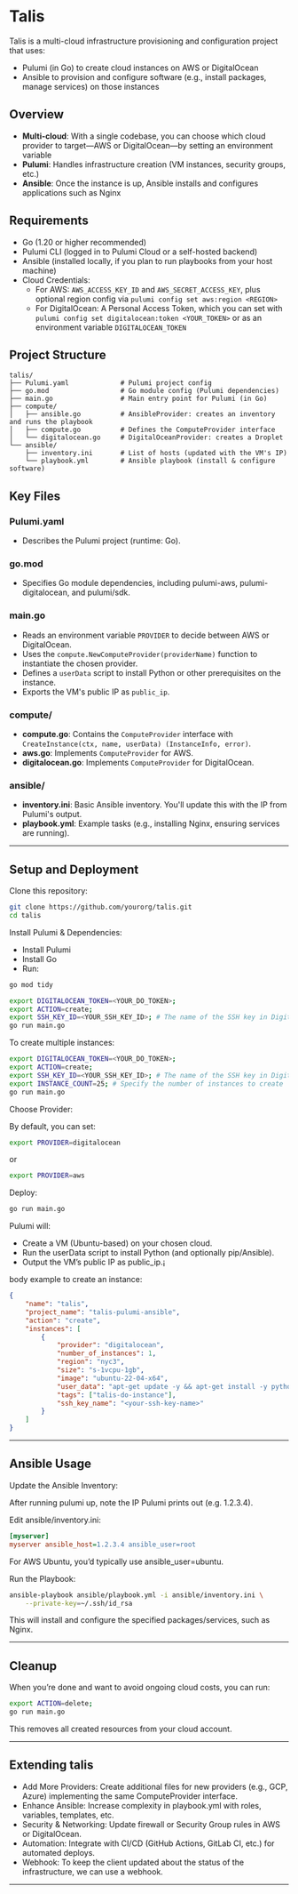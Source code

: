 # Talis

Talis is a multi-cloud infrastructure provisioning and configuration project that uses:

- Pulumi (in Go) to create cloud instances on AWS or DigitalOcean
- Ansible to provision and configure software (e.g., install packages, manage services) on those instances

## Overview

- **Multi-cloud**: With a single codebase, you can choose which cloud provider to target—AWS or DigitalOcean—by setting an environment variable
- **Pulumi**: Handles infrastructure creation (VM instances, security groups, etc.)
- **Ansible**: Once the instance is up, Ansible installs and configures applications such as Nginx

## Requirements

- Go (1.20 or higher recommended)
- Pulumi CLI (logged in to Pulumi Cloud or a self-hosted backend)
- Ansible (installed locally, if you plan to run playbooks from your host machine)
- Cloud Credentials:
  - For AWS: `AWS_ACCESS_KEY_ID` and `AWS_SECRET_ACCESS_KEY`, plus optional region config via `pulumi config set aws:region <REGION>`
  - For DigitalOcean: A Personal Access Token, which you can set with `pulumi config set digitalocean:token <YOUR_TOKEN>` or as an environment variable `DIGITALOCEAN_TOKEN`

## Project Structure

```
talis/
├── Pulumi.yaml             # Pulumi project config
├── go.mod                  # Go module config (Pulumi dependencies)
├── main.go                 # Main entry point for Pulumi (in Go)
├── compute/
│   ├── ansible.go          # AnsibleProvider: creates an inventory and runs the playbook
│   ├── compute.go          # Defines the ComputeProvider interface
│   └── digitalocean.go     # DigitalOceanProvider: creates a Droplet
└── ansible/
    ├── inventory.ini       # List of hosts (updated with the VM's IP)
    └── playbook.yml        # Ansible playbook (install & configure software)
```

## Key Files

### Pulumi.yaml
- Describes the Pulumi project (runtime: Go).

### go.mod
- Specifies Go module dependencies, including pulumi-aws, pulumi-digitalocean, and pulumi/sdk.

### main.go
- Reads an environment variable `PROVIDER` to decide between AWS or DigitalOcean.
- Uses the `compute.NewComputeProvider(providerName)` function to instantiate the chosen provider.
- Defines a `userData` script to install Python or other prerequisites on the instance.
- Exports the VM's public IP as `public_ip`.

### compute/
- **compute.go**: Contains the `ComputeProvider` interface with `CreateInstance(ctx, name, userData) (InstanceInfo, error)`.
- **aws.go**: Implements `ComputeProvider` for AWS.
- **digitalocean.go**: Implements `ComputeProvider` for DigitalOcean.

### ansible/
- **inventory.ini**: Basic Ansible inventory. You'll update this with the IP from Pulumi's output.
- **playbook.yml**: Example tasks (e.g., installing Nginx, ensuring services are running).

---

## Setup and Deployment

Clone this repository:
```bash
git clone https://github.com/yourorg/talis.git
cd talis
```

Install Pulumi & Dependencies:

-  Install Pulumi
-  Install Go
-  Run:
```bash
go mod tidy
```


```bash
export DIGITALOCEAN_TOKEN=<YOUR_DO_TOKEN>;
export ACTION=create;
export SSH_KEY_ID=<YOUR_SSH_KEY_ID>; # The name of the SSH key in DigitalOcean
go run main.go
```

To create multiple instances:

```bash
export DIGITALOCEAN_TOKEN=<YOUR_DO_TOKEN>;
export ACTION=create;
export SSH_KEY_ID=<YOUR_SSH_KEY_ID>; # The name of the SSH key in DigitalOcean
export INSTANCE_COUNT=25; # Specify the number of instances to create
go run main.go
```

Choose Provider:

By default, you can set:
```bash
export PROVIDER=digitalocean
```
or
```bash
export PROVIDER=aws
```

Deploy:
```bash
go run main.go
```

Pulumi will:

- Create a VM (Ubuntu-based) on your chosen cloud.
- Run the userData script to install Python (and optionally pip/Ansible).
- Output the VM’s public IP as public_ip.¡


body example to create an instance:
```json
{
    "name": "talis",
    "project_name": "talis-pulumi-ansible",
    "action": "create",
    "instances": [
        {
            "provider": "digitalocean",
            "number_of_instances": 1,
            "region": "nyc3",
            "size": "s-1vcpu-1gb",
            "image": "ubuntu-22-04-x64",
            "user_data": "apt-get update -y && apt-get install -y python3-pip && pip3 install ansible",
            "tags": ["talis-do-instance"],
            "ssh_key_name": "<your-ssh-key-name>"
        }
    ]
}
```

---

## Ansible Usage

Update the Ansible Inventory:

After running pulumi up, note the IP Pulumi prints out (e.g. 1.2.3.4).

Edit ansible/inventory.ini:

```ini
[myserver]
myserver ansible_host=1.2.3.4 ansible_user=root
```

For AWS Ubuntu, you’d typically use ansible_user=ubuntu.

Run the Playbook:

```bash
ansible-playbook ansible/playbook.yml -i ansible/inventory.ini \
    --private-key=~/.ssh/id_rsa
```

This will install and configure the specified packages/services, such as Nginx.

---

## Cleanup

When you’re done and want to avoid ongoing cloud costs, you can run:

```bash
export ACTION=delete;
go run main.go
```

This removes all created resources from your cloud account.

---

## Extending talis

- Add More Providers: Create additional files for new providers (e.g., GCP, Azure) implementing the same ComputeProvider interface.
- Enhance Ansible: Increase complexity in playbook.yml with roles, variables, templates, etc.
- Security & Networking: Update firewall or Security Group rules in AWS or DigitalOcean.
- Automation: Integrate with CI/CD (GitHub Actions, GitLab CI, etc.) for automated deploys.
- Webhook: To keep the client updated about the status of the infrastructure, we can use a webhook.

---
